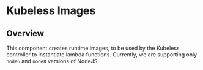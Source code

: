 # Kubeless Images

## Overview

This component creates runtime images, to be used by the Kubeless controller to instantiate lambda functions. Currently, we are supporting only `node6` and `node8` versions of NodeJS.
